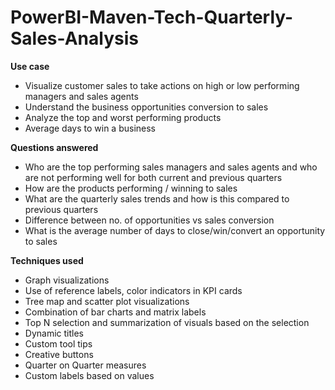 # PowerBI-Maven-Tech-Quarterly-Sales-Analysis

**Use case**
- Visualize customer sales to take actions on high or low performing managers and sales agents
- Understand the business opportunities conversion to sales
- Analyze the top and worst performing products
- Average days to win a business 

**Questions answered**
- Who are the top performing sales managers and sales agents and who are not performing well for both current and previous quarters 
- How are the products  performing / winning to sales
- What are the quarterly sales trends and how is this compared to previous quarters
- Difference between no. of opportunities vs sales conversion
- What is the average number of days to close/win/convert an opportunity to sales 

**Techniques used**
- Graph visualizations 
- Use of reference labels, color indicators in KPI cards
- Tree map and scatter plot visualizations
- Combination of bar charts and matrix labels 
- Top N selection and summarization of visuals based on the selection
- Dynamic titles
- Custom tool tips
- Creative buttons
- Quarter on Quarter measures 
- Custom labels based on values
